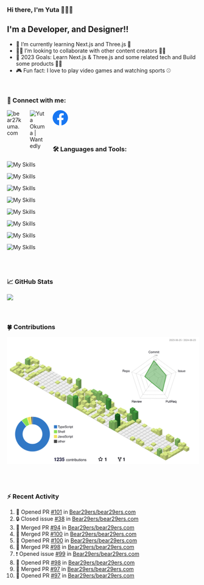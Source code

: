### Hi there, I'm Yuta 🤟🏻🐻

## I'm a Developer, and Designer!!

- 🌱 I’m currently learning Next.js and Three.js 🤣
- 👬🏻 I’m looking to collaborate with other content creators 👋🏻
- 🥅 2023 Goals: Learn Next.js & Three.js and some related tech and Build some products 💪🏻
- 🎮 Fun fact: I love to play video games and watching sports ⚾️

<br />

### :wave: Connect with me:

[<img align="left" alt="bear27kuma.com" width="40px" src="https://user-images.githubusercontent.com/39920490/156489586-f125813b-e344-46d6-9306-f5786684b976.jpg" style="margin-right: 20px;" />](https://bear29ers.github.io/)
[<img align="left" alt="Yuta Okuma | Wantedly" width="40px" src="https://user-images.githubusercontent.com/39920490/156489528-fdc520d6-10f1-43b6-8bf8-fadf8dcf1a90.jpg" style="margin-right: 20px;" />](https://www.wantedly.com/id/yuta_okuma_b)
[<img align="left" alt="Yuta Okuma | Facebook" width="40px" src="https://github.com/github/explore/blob/main/topics/facebook/facebook.png?raw=true" style="margin-right: 20px;" />](https://www.facebook.com/kumakuma1129/)

[//]: # '[<img align="left" alt="Yuta Okuma | Instagram" width="40px" src="https://github.com/github/explore/blob/main/topics/instagram/instagram.png?raw=true" />](https://www.instagram.com/bear_27earl/)'

<br />
<br />
<br />
<br />

### :hammer_and_wrench: Languages and Tools:

![My Skills](https://skillicons.dev/icons?i=html,css,sass,tailwind,bootstrap,js,ts)

![My Skills](https://skillicons.dev/icons?i=jquery,threejs,react,emotion,styledcomponents,materialui,nextjs)

![My Skills](https://skillicons.dev/icons?i=vercel,vue,nuxt,vite,nodejs,express,jest)

![My Skills](https://skillicons.dev/icons?i=regex,webpack,babel,php,laravel,mysql,sqlite)

![My Skills](https://skillicons.dev/icons?i=docker,git,github,githubactions,aws,gcp,firebase)

![My Skills](https://skillicons.dev/icons?i=vim,neovim,linux,bash,lua,markdown,svg)

![My Skills](https://skillicons.dev/icons?i=idea,vscode,atom,figma,xd,ps,ai)

![My Skills](https://skillicons.dev/icons?i=pr,ae,postman,sentry,codepen,stackoverflow,discord)

<br />
<br />

### :chart_with_upwards_trend: GitHub Stats

<div style="display: flex;">
    <a href="https://github.com/Bear29ers">
        <img height="220px;" src="https://github-readme-stats-bear29ers.vercel.app/api?username=Bear29ers&show_icons=true&theme=bear">
    </a>
</div>

<br />
<br />

### :four_leaf_clover: Contributions

![](./profile-3d-contrib/profile-green-animate.svg)

<br />
<br />

### :zap: Recent Activity

<!--START_SECTION:activity-->

1. 💪 Opened PR [#101](https://github.com/Bear29ers/bear29ers.com/pull/101) in [Bear29ers/bear29ers.com](https://github.com/Bear29ers/bear29ers.com)
2. 🔒 Closed issue [#38](https://github.com/Bear29ers/bear29ers.com/issues/38) in [Bear29ers/bear29ers.com](https://github.com/Bear29ers/bear29ers.com)
3. 🎉 Merged PR [#94](https://github.com/Bear29ers/bear29ers.com/pull/94) in [Bear29ers/bear29ers.com](https://github.com/Bear29ers/bear29ers.com)
4. 🎉 Merged PR [#100](https://github.com/Bear29ers/bear29ers.com/pull/100) in [Bear29ers/bear29ers.com](https://github.com/Bear29ers/bear29ers.com)
5. 💪 Opened PR [#100](https://github.com/Bear29ers/bear29ers.com/pull/100) in [Bear29ers/bear29ers.com](https://github.com/Bear29ers/bear29ers.com)
6. 🎉 Merged PR [#98](https://github.com/Bear29ers/bear29ers.com/pull/98) in [Bear29ers/bear29ers.com](https://github.com/Bear29ers/bear29ers.com)
7. ❗ Opened issue [#99](https://github.com/Bear29ers/bear29ers.com/issues/99) in [Bear29ers/bear29ers.com](https://github.com/Bear29ers/bear29ers.com)
8. 💪 Opened PR [#98](https://github.com/Bear29ers/bear29ers.com/pull/98) in [Bear29ers/bear29ers.com](https://github.com/Bear29ers/bear29ers.com)
9. 🎉 Merged PR [#97](https://github.com/Bear29ers/bear29ers.com/pull/97) in [Bear29ers/bear29ers.com](https://github.com/Bear29ers/bear29ers.com)
10. 💪 Opened PR [#97](https://github.com/Bear29ers/bear29ers.com/pull/97) in [Bear29ers/bear29ers.com](https://github.com/Bear29ers/bear29ers.com)

<!--END_SECTION:activity-->
